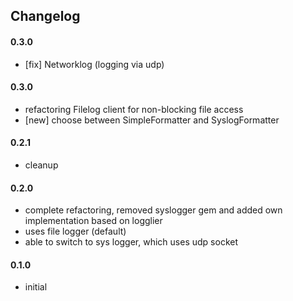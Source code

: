 ## Changelog

#### 0.3.0
- [fix] Networklog (logging via udp)

#### 0.3.0
- refactoring Filelog client for non-blocking file access
- [new] choose between SimpleFormatter and SyslogFormatter

#### 0.2.1
- cleanup

#### 0.2.0
- complete refactoring, removed syslogger gem and added own implementation based
  on logglier
- uses file logger (default)
- able to switch to sys logger, which uses udp socket

#### 0.1.0
- initial

